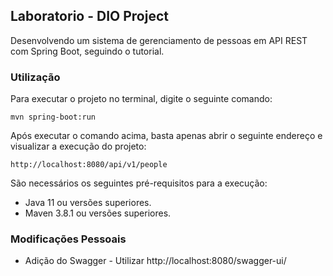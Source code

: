 ## Laboratorio - DIO Project

Desenvolvendo um sistema de gerenciamento de pessoas em API REST com Spring Boot, seguindo o tutorial.

### Utilização

Para executar o projeto no terminal, digite o seguinte comando:

```shell script
mvn spring-boot:run 
```

Após executar o comando acima, basta apenas abrir o seguinte endereço e visualizar a execução do projeto:

```
http://localhost:8080/api/v1/people
```

São necessários os seguintes pré-requisitos para a execução:

* Java 11 ou versões superiores.
* Maven 3.8.1 ou versões superiores.

### Modificações Pessoais

* Adição do Swagger - Utilizar http://localhost:8080/swagger-ui/


